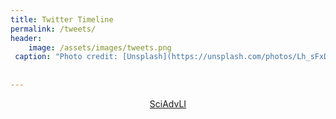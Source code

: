```yaml
---
title: Twitter Timeline
permalink: /tweets/
header: 
	image: /assets/images/tweets.png
 caption: "Photo credit: [Unsplash](https://unsplash.com/photos/Lh_sFxD8AkI)"
	
	
---
```



<div align="center"><a class="twitter-timeline" data-chrome="transparent noheader" data-width="1000" data-dnt="true" data-tweet-limit="15" href="https://twitter.com/SciAdvLI?ref_src=twsrc%5Etfw">SciAdvLI</a>
<script async src="https://platform.twitter.com/widgets.js" charset="utf-8"></script>
</div>
